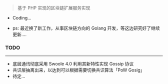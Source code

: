 > 基于 PHP 实现的区块链扩展服务实现
- Coding...

- ps: 最近换了新工作，从事区块链方向的 Golang 开发，等这边研究好了继续更新....


### TODO
---
- 底层通讯彻底采用 Swoole 4.0 利用其新特性实现 Gossip 协议
- 共识层抽离出来，以达到可以根据需要切换共识算法「PoW Gosig」
- 待定...
